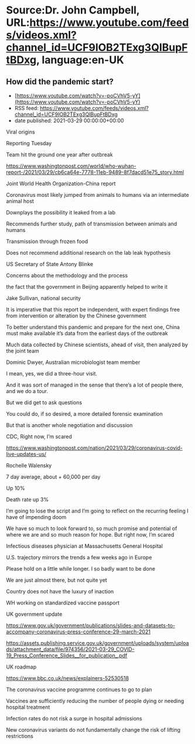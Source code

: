 # Source:Dr. John Campbell, URL:https://www.youtube.com/feeds/videos.xml?channel_id=UCF9IOB2TExg3QIBupFtBDxg, language:en-UK

## How did the pandemic start?
 - [https://www.youtube.com/watch?v=-poCVhV5-yY](https://www.youtube.com/watch?v=-poCVhV5-yY)
 - RSS feed: https://www.youtube.com/feeds/videos.xml?channel_id=UCF9IOB2TExg3QIBupFtBDxg
 - date published: 2021-03-29 00:00:00+00:00

Viral origins

Reporting Tuesday

Team hit the ground one year after outbreak

https://www.washingtonpost.com/world/who-wuhan-report-/2021/03/29/cb6ca64e-7778-11eb-9489-8f7dacd51e75_story.html

Joint World Health Organization-China report

Coronavirus most likely jumped from animals to humans via an intermediate animal host

Downplays the possibility it leaked from a lab

Recommends further study, path of transmission between animals and humans

Transmission through frozen food

Does not recommend additional research on the lab leak hypothesis

US Secretary of State Antony Blinke

Concerns about the methodology and the process

the fact that the government in Beijing apparently helped to write it

Jake Sullivan, national security

It is imperative that this report be independent, with expert findings free from intervention or alteration by the Chinese government 

To better understand this pandemic and prepare for the next one, China must make available it’s data from the earliest days of the outbreak

Much data collected by Chinese scientists, ahead of visit, then analyzed by the joint team

Dominic Dwyer, Australian microbiologist team member

I mean, yes, we did a three-hour visit. 

And it was sort of managed in the sense that there’s a lot of people there, and we do a tour. 

But we did get to ask questions

You could do, if so desired, a more detailed forensic examination

But that is another whole negotiation and discussion

CDC, Right now, I’m scared

https://www.washingtonpost.com/nation/2021/03/29/coronavirus-covid-live-updates-us/

Rochelle Walensky

7 day average, about + 60,000 per day

Up 10%

Death rate up 3%

I’m going to lose the script and I’m going to reflect on the recurring feeling I have of impending doom

We have so much to look forward to, so much promise and potential of where we are and so much reason for hope. But right now, I’m scared

Infectious diseases physician at Massachusetts General Hospital

U.S. trajectory mirrors the trends a few weeks ago in Europe

Please hold on a little while longer. I so badly want to be done

We are just almost there, but not quite yet

Country does not have the luxury of inaction

WH working on standardized vaccine passport

UK government update

https://www.gov.uk/government/publications/slides-and-datasets-to-accompany-coronavirus-press-conference-29-march-2021

https://assets.publishing.service.gov.uk/government/uploads/system/uploads/attachment_data/file/974356/2021-03-29_COVID-19_Press_Conference_Slides__for_publication_.pdf


UK roadmap

https://www.bbc.co.uk/news/explainers-52530518

The coronavirus vaccine programme continues to go to plan

Vaccines are sufficiently reducing the number of people dying or needing hospital treatment

Infection rates do not risk a surge in hospital admissions

New coronavirus variants do not fundamentally change the risk of lifting restrictions

